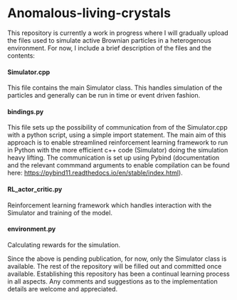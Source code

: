# Anomalous-living-crystals

This repository is currently a work in progress where I will gradually upload the files used to simulate active Brownian particles in a heterogenous environment. For now, I include a brief description of the files and the contents:

#### Simulator.cpp
This file contains the main Simulator class. This handles simulation of the particles and generally can be run in time or event driven fashion.

#### bindings.py
This file sets up the possibility of communication from of the Simulator.cpp with a python script, using a simple import statement. The main aim of this approach is to enable streamlined reinforcement learning framework to run in Python with the more efficient c++ code (Simulator) doing the simulation heavy lifting. The communication is set up using Pybind (documentation and the relevant commmand arguments to enable compilation can be found here: https://pybind11.readthedocs.io/en/stable/index.html). 

#### RL_actor_critic.py
Reinforcement learning framework which handles interaction with the Simulator and training of the model. 

#### environment.py
Calculating rewards for the simulation.

Since the above is pending publication, for now, only the Simulator class is available. The rest of the repository will be filled out and committed once available. Establishing this repository has been a continual learning process in all aspects. Any comments and suggestions as to the implementation details are welcome and appreciated. 
